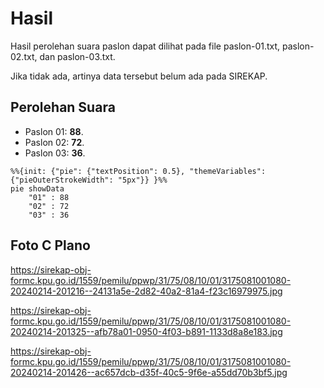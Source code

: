 # Hasil

Hasil perolehan suara paslon dapat dilihat pada file paslon-01.txt, paslon-02.txt, dan paslon-03.txt.

Jika tidak ada, artinya data tersebut belum ada pada SIREKAP.

## Perolehan Suara

 * Paslon 01: **88**.
 * Paslon 02: **72**.
 * Paslon 03: **36**.

```mermaid
%%{init: {"pie": {"textPosition": 0.5}, "themeVariables": {"pieOuterStrokeWidth": "5px"}} }%%
pie showData
    "01" : 88
    "02" : 72
    "03" : 36
```
## Foto C Plano

https://sirekap-obj-formc.kpu.go.id/1559/pemilu/ppwp/31/75/08/10/01/3175081001080-20240214-201216--24131a5e-2d82-40a2-81a4-f23c16979975.jpg

https://sirekap-obj-formc.kpu.go.id/1559/pemilu/ppwp/31/75/08/10/01/3175081001080-20240214-201325--afb78a01-0950-4f03-b891-1133d8a8e183.jpg

https://sirekap-obj-formc.kpu.go.id/1559/pemilu/ppwp/31/75/08/10/01/3175081001080-20240214-201426--ac657dcb-d35f-40c5-9f6e-a55dd70b3bf5.jpg
